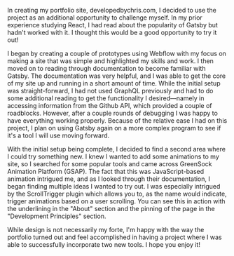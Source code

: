 <p>
In creating my portfolio site, developedbychris.com, I decided to use the project as an additional opportunity to challenge myself. In my prior experience studying React, I had read about the popularity of Gatsby but hadn't worked with it. I thought this would be a good opportunity to try it out!
</p>
<p>
I began by creating a couple of prototypes using Webflow with my focus on making a site that was simple and highlighted my skills and work. I then moved on to reading through documentation to become familiar with Gatsby. The documentation was very helpful, and I was able to get the core of my site up and running in a short amount of time. While the initial setup was straight-forward, I had not used GraphQL previously and had to do some additional reading to get the functionality I desired—namely in accessing information from the Github API, which provided a couple of roadblocks. However, after a couple rounds of debugging I was happy to have everything working properly. Because of the relative ease I had on this project, I plan on using Gatsby again on a more complex program to see if it's a tool I will use moving forward.
</p>
<p>
With the initial setup being complete, I decided to find a second area where I could try something new. I knew I wanted to add some animations to my site, so I searched for some popular tools and came across GreenSock Animation Platform (GSAP). The fact that this was JavaScript-based animation intrigued me, and as I looked through their documentation, I began finding multiple ideas I wanted to try out. I was especially intrigued by the ScrollTrigger plugin which allows you to, as the name would indicate, trigger animations based on a user scrolling. You can see this in action with the underlining in the "About" section and the pinning of the page in the "Development Principles" section.
</p>
<p>
While design is not necessarily my forte, I'm happy with the way the portfolio turned out and feel accomplished in having a project where I was able to successfully incorporate two new tools. I hope you enjoy it!
</p>
